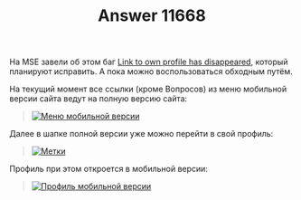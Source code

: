 ﻿---
title: "Answer 11668"
se.owner.user_id: 176217
se.owner.display_name: "αλεχολυτ"
se.owner.link: "https://ru.meta.stackoverflow.com/users/176217/%ce%b1%ce%bb%ce%b5%cf%87%ce%bf%ce%bb%cf%85%cf%84"
se.answer_id: 11668
se.question_id: 11667
se.post_type: answer
se.is_accepted: True
---
<p>На MSE завели об этом баг <a href="https://meta.stackexchange.com/q/368666/339911">Link to own profile has disappeared</a>, который планируют исправить. А пока можно воспользоваться обходным путём.</p>
<p>На текущий момент все ссылки (кроме Вопросов) из меню мобильной версии сайта ведут на полную версию сайта:</p>
<blockquote>
<p><a href="https://i.stack.imgur.com/dnRsh.png" rel="nofollow noreferrer"><img src="https://i.stack.imgur.com/dnRsh.png" alt="Меню мобильной версии" /></a></p>
</blockquote>
<p>Далее в шапке полной версии уже можно перейти в свой профиль:</p>
<blockquote>
<p><a href="https://i.stack.imgur.com/0JL97.png" rel="nofollow noreferrer"><img src="https://i.stack.imgur.com/0JL97.png" alt="Метки" /></a></p>
</blockquote>
<p>Профиль при этом откроется в мобильной версии:</p>
<blockquote>
<p><a href="https://i.stack.imgur.com/nFQ1p.png" rel="nofollow noreferrer"><img src="https://i.stack.imgur.com/nFQ1p.png" alt="Профиль мобильной версии" /></a></p>
</blockquote>
